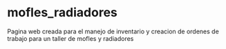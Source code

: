 # mofles_radiadores
Pagina web creada para el manejo de inventario y creacion de ordenes de trabajo para un taller de mofles y radiadores
